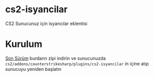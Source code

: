 # cs2-isyancilar
CS2 Sunucunuz için isyancılar eklentisi

# Kurulum
[Son Sürüm](https://github.com/vulikit/cs2-isyancilar/releases/tag/1.0.0) burdann zipi indirin ve sunucunuzda `cs2/addons/counterstrikesharp/plugins/cs2-isyancilar` in içine atıp sunucuyu yeniden başlatın
